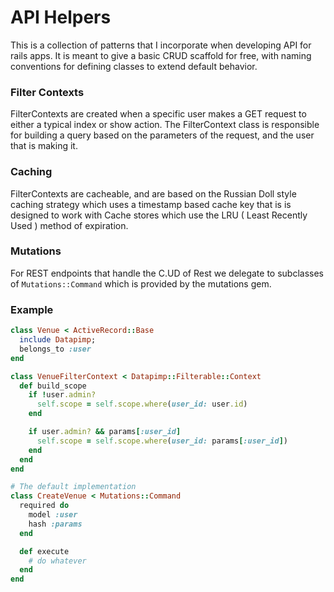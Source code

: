 # API Helpers

This is a collection of patterns that I incorporate when developing API
for rails apps.  It is meant to give a basic CRUD scaffold for free,
with naming conventions for defining classes to extend default behavior.

### Filter Contexts

FilterContexts are created when a specific user makes a GET request to
either a typical index or show action.  The FilterContext class is
responsible for building a query based on the parameters of the request,
and the user that is making it.

### Caching

FilterContexts are cacheable, and are based on the Russian Doll style
caching strategy which uses a timestamp based cache key that is 
is designed to work with Cache stores which use the LRU ( Least Recently Used )
method of expiration.

### Mutations

For REST endpoints that handle the C.UD of Rest we delegate to
subclasses of `Mutations::Command` which is provided by the mutations
gem.

### Example

```ruby
class Venue < ActiveRecord::Base
  include Datapimp;
  belongs_to :user
end

class VenueFilterContext < Datapimp::Filterable::Context
  def build_scope
    if !user.admin?
      self.scope = self.scope.where(user_id: user.id)
    end

    if user.admin? && params[:user_id]
      self.scope = self.scope.where(user_id: params[:user_id])  
    end
  end
end

# The default implementation
class CreateVenue < Mutations::Command
  required do
    model :user
    hash :params
  end

  def execute
    # do whatever
  end
end
```
